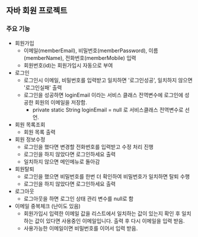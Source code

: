 ## 자바 회원 프로젝트
### 주요 기능
- 회원가입
    - 이메일(memberEmail), 비밀번호(memberPassword), 이름(memberName), 전화번호(memberMobile) 입력
    - 회원번호(id)는 회원가입시 자동으로 부여
- 로그인
    - 로그인시 이메일, 비밀번호를 입력받고 일치하면 '로그인성공', 일치하지 않으면 '로그인실패' 출력
    - 로그인을 성공하면 loginEmail 이라는 서비스 클래스 전역변수에 로그인에 성공한 회원의 이메일을 저장함.
        - private static String loginEmail = null 로 서비스클래스 전역변수로 선언.
- 회원 목록조회
    - 회원 목록 출력
- 회원 정보수정
    - 로그인을 했다면 변경할 전화번호를 입력받고 수정 처리 진행
    - 로그인을 하지 않았다면 로그인하세요 출력
    - 일치하지 않으면 메인메뉴로 돌아감
- 회원탈퇴
    - 로그인을 했으면 비밀번호를 한번 더 확인하여 비밀번호가 일치하면 탈퇴 수행
    - 로그인을 하지 않았다면 로그인하세요 출력
- 로그아웃
    - 로그아웃을 하면 로그인 상태 관리 변수를 null로 함
- 이메일 중복체크 (난이도 있음)
    - 회원가입시 입력한 이메일 값을 리스트에서 일치하는 값이 있는지 확인 후 일치하는 값이 있다면 사용중인 이메일입니다. 출력 후 다시 이메일을 입력 받음.
    - 사용가능한 이메일이면 비밀번호를 이어서 입력 받음. 